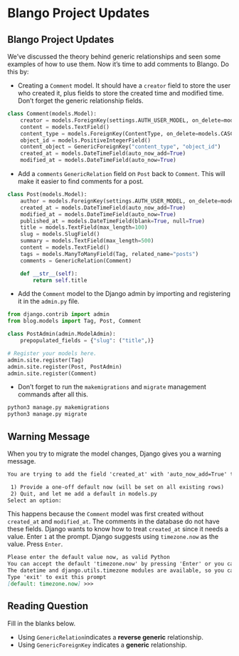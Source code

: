 # Blango Project Updates

## Blango Project Updates

We’ve discussed the theory behind generic relationships and seen some examples of how to use them. Now it’s time to add comments to Blango. Do this by:

* Creating a `Comment` model. It should have a `creator` field to store the user who created it, plus fields to store the created time and modified time. Don’t forget the generic relationship fields.

```python
class Comment(models.Model):
    creator = models.ForeignKey(settings.AUTH_USER_MODEL, on_delete=models.CASCADE)
    content = models.TextField()
    content_type = models.ForeignKey(ContentType, on_delete=models.CASCADE)
    object_id = models.PositiveIntegerField()
    content_object = GenericForeignKey("content_type", "object_id")
    created_at = models.DateTimeField(auto_now_add=True)
    modified_at = models.DateTimeField(auto_now=True)
```

* Add a `comments` `GenericRelation` field on `Post` back to `Comment`. This will make it easier to find comments for a post.

```python
class Post(models.Model):
    author = models.ForeignKey(settings.AUTH_USER_MODEL, on_delete=models.PROTECT)
    created_at = models.DateTimeField(auto_now_add=True)
    modified_at = models.DateTimeField(auto_now=True)
    published_at = models.DateTimeField(blank=True, null=True)
    title = models.TextField(max_length=100)
    slug = models.SlugField()
    summary = models.TextField(max_length=500)
    content = models.TextField()
    tags = models.ManyToManyField(Tag, related_name="posts")
    comments = GenericRelation(Comment)

    def __str__(self):
        return self.title
```

* Add the `Comment` model to the Django admin by importing and registering it in the `admin.py` file.

```python
from django.contrib import admin
from blog.models import Tag, Post, Comment

class PostAdmin(admin.ModelAdmin):
    prepopulated_fields = {"slug": ("title",)}

# Register your models here.
admin.site.register(Tag)
admin.site.register(Post, PostAdmin)
admin.site.register(Comment)
```

* Don’t forget to run the `makemigrations` and `migrate` management commands after all this.

```bash
python3 manage.py makemigrations
python3 manage.py migrate
```

## Warning Message

When you try to migrate the model changes, Django gives you a warning message.

```markdown
You are trying to add the field 'created_at' with 'auto_now_add=True' to comment without a default; the database needs something to populate existing rows.

 1) Provide a one-off default now (will be set on all existing rows)
 2) Quit, and let me add a default in models.py
Select an option:
```

This happens because the `Comment` model was first created without `created_at` and `modified_at`. The comments in the database do not have these fields. Django wants to know how to treat `created_at` since it needs a value. Enter `1` at the prompt. Django suggests using `timezone.now` as the value. Press `Enter`.

```markdown
Please enter the default value now, as valid Python
You can accept the default 'timezone.now' by pressing 'Enter' or you can provide another value.
The datetime and django.utils.timezone modules are available, so you can do e.g. timezone.now
Type 'exit' to exit this prompt
[default: timezone.now] >>>
```


## Reading Question

Fill in the blanks below.


* Using `GenericRelation`indicates a **reverse generic** relationship.
* Using `GenericForeignKey` indicates a **generic** relationship.
